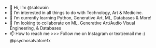 - 👋 Hi, I’m @salswain
- 👀 I’m interested in all things to do with Technology, Art & Medicine.
- 🌱 I’m currently learning Python, Generative Art, ML, Databases & More!
- 💞️ I’m looking to collaborate on ML, Generative Art/Audio Visual Engineering, & Databases
- 📫 How to reach me >>> Follow me on Instagram or text/email me :) @psychosalvatorefx

<!---
salswain/salswain is a ✨ special ✨ repository because its `README.md` (this file) appears on your GitHub profile.
You can click the Preview link to take a look at your changes.
--->
